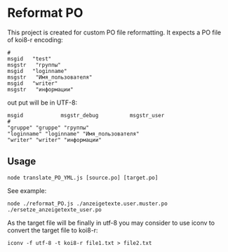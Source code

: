 # Reformat PO
This project is created for custom PO file reformatting.
It expects a PO file of koi8-r encoding:
```
#   
msgid   "test"
msgstr   "группы"
msgid   "loginname"
msgstr   "Имя_пользователя"
msgid   "writer"
msgstr   "информации"
```

out put will be in UTF-8:
```
msgid            msgstr_debug          msgstr_user 
# 
"gruppe" "gruppe" "группы"
"loginname" "loginname" "Имя_пользователя"
"writer" "writer" "информации"
```



## Usage
```
node translate_PO_YML.js [source.po] [target.po]
```
See example:
```
node ./reformat_PO.js ./anzeigetexte.user.muster.po ./ersetze_anzeigetexte_user.po
```
As the target file will be finally in utf-8 you may consider to use iconv to convert the target file to koi8-r:
```
iconv -f utf-8 -t koi8-r file1.txt > file2.txt
```
